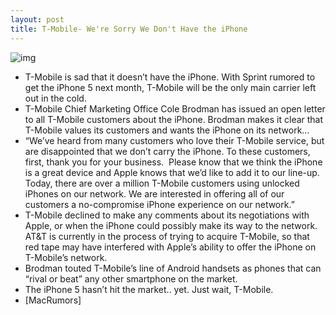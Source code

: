 ```yaml
---
layout: post
title: T-Mobile- We're Sorry We Don't Have the iPhone
---
```

![img](http://media.idownloadblog.com/wp-content/uploads/2011/03/T-Mobile-iPhone-e1300657282690.jpeg)
* T-Mobile is sad that it doesn’t have the iPhone. With Sprint rumored to get the iPhone 5 next month, T-Mobile will be the only main carrier left out in the cold.
* T-Mobile Chief Marketing Office Cole Brodman has issued an open letter to all T-Mobile customers about the iPhone. Brodman makes it clear that T-Mobile values its customers and wants the iPhone on its network…
* “We’ve heard from many customers who love their T-Mobile service, but are disappointed that we don’t carry the iPhone. To these customers, first, thank you for your business.  Please know that we think the iPhone is a great device and Apple knows that we’d like to add it to our line-up. Today, there are over a million T-Mobile customers using unlocked iPhones on our network. We are interested in offering all of our customers a no-compromise iPhone experience on our network.”
* T-Mobile declined to make any comments about its negotiations with Apple, or when the iPhone could possibly make its way to the network. AT&T is currently in the process of trying to acquire T-Mobile, so that red tape may have interfered with Apple’s ability to offer the iPhone on T-Mobile’s network.
* Brodman touted T-Mobile’s line of Android handsets as phones that can “rival or beat” any other smartphone on the market.
* The iPhone 5 hasn’t hit the market.. yet. Just wait, T-Mobile.
* [MacRumors]

